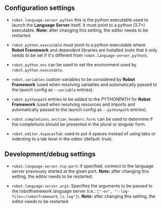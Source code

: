 Configuration settings
----------------------

- `robot.language-server.python` this is the python executable used to launch the
  **Language Server** itself. It must point to a python (3.7+) executable. **Note:**
  after changing this setting, the editor needs to be restarted.
  
- `robot.python.executable` must point to a python executable where **Robot Framework** and dependent 
  libraries are installed (note that it only needs to be set if it's different from `robot.language-server.python`).
  
- `robot.python.env` can be used to set the environment used by `robot.python.executable`.

- `robot.variables` custom variables to be considered by **Robot Framework** (used when resolving variables and automatically passed to the launch config as `--variable` entries).

- `robot.pythonpath` entries to be added to the PYTHONPATH for **Robot Framework** (used when resolving resources and imports and automatically passed to the launch config as `--pythonpath` entries).

- `robot.completions.section_headers.form`: can be used to determine if the completions should be presented in the plural or singular form.

- `robot.editor.4spacesTab`: used to put 4 spaces instead of using tabs or indenting to a tab level in the editor (default: true).


Development/debug settings
---------------------------

- `robot.language-server.tcp-port`: if specified, connect to the language server previously started at the given port. **Note:**
  after changing this setting, the editor needs to be restarted.
  
- `robot.language-server.args`: Specifies the arguments to be passed to the robotframework language server (i.e.: `["-vv", "--log-file=~/robotframework_ls.log"]`). **Note:**
  after changing this setting, the editor needs to be restarted.

